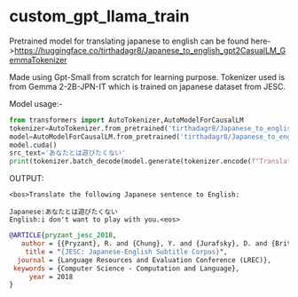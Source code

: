 # custom_gpt_llama_train

Pretrained model for translating japanese to english can be found here->https://huggingface.co/tirthadagr8/Japanese_to_english_gpt2CasualLM_GemmaTokenizer

Made using Gpt-Small from scratch for learning purpose.
Tokenizer used is from Gemma 2-2B-JPN-IT which is trained on japanese dataset from JESC.

Model usage:-

```python
from transformers import AutoTokenizer,AutoModelForCausalLM
tokenizer=AutoTokenizer.from_pretrained('tirthadagr8/Japanese_to_english_gpt2CasualLM_GemmaTokenizer')
model=AutoModelForCausalLM.from_pretrained('tirthadagr8/Japanese_to_english_gpt2CasualLM_GemmaTokenizer')
model.cuda()
src_text='あなたとは遊びたくない'
print(tokenizer.batch_decode(model.generate(tokenizer.encode(f"Translate the following Japanese sentence to English:\n\nJapanese:{src_text}\nEnglish:",return_tensors='pt')[:,:-1].cuda(),max_length=128))[0])
```
OUTPUT:
```
<bos>Translate the following Japanese sentence to English:

Japanese:あなたとは遊びたくない
English:i don't want to play with you.<eos>
```
```bibtex
@ARTICLE{pryzant_jesc_2018,
   author = {{Pryzant}, R. and {Chung}, Y. and {Jurafsky}, D. and {Britz}, D.},
    title = "{JESC: Japanese-English Subtitle Corpus}",
  journal = {Language Resources and Evaluation Conference (LREC)},
 keywords = {Computer Science - Computation and Language},
     year = 2018
}
